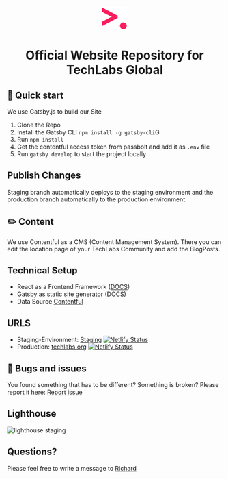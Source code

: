 <p align="center">
  <a href="https://www.gatsbyjs.org">
    <img alt="Gatsby" src="./src/assets/tl-icon.svg" width="60" />
  </a>
</p>
<h1 align="center">
  Official Website Repository for TechLabs Global
</h1>

## 🚀 Quick start

We use Gatsby.js to build our Site

1. Clone the Repo
2. Install the Gatsby CLI `npm install -g gatsby-cli`G
3. Run `npm install`
4. Get the contentful access token from passbolt and add it as `.env` file
5. Run `gatsby develop` to start the project locally

## Publish Changes

Staging branch automatically deploys to the staging environment and the production branch automatically to the production environment.

## ✏️ Content

We use Contentful as a CMS (Content Management System). There you can edit the location page of your TechLabs Community and add the BlogPosts.

## Technical Setup

- React as a Frontend Framework (<a href="https://reactjs.org/docs/getting-started.html">DOCS</a>)
- Gatsby as static site generator (<a href="https://www.gatsbyjs.org/">DOCS</a>)
- Data Source <a href="https://www.contentful.com/">Contentful</a>

## URLS

- Staging-Environment: <a href="https://techlabs-staging.netlify.com">Staging</a> [![Netlify Status](https://api.netlify.com/api/v1/badges/c95ad6e6-d4b0-491f-ba27-6df51922187e/deploy-status)](https://app.netlify.com/sites/techlabs-staging/deploys)
- Production: <a href="techlabs.org">techlabs.org</a> [![Netlify Status](https://api.netlify.com/api/v1/badges/1c016a39-3c99-4e93-a749-7b8a7cf9e62e/deploy-status)](https://app.netlify.com/sites/techlabs-prod/deploys)

## 🐛 Bugs and issues

You found something that has to be different? Something is broken? Please report it here: <a href="https://www.notion.so/techlabs/f246cf2457594f7a969ed04603696304?v=7da9c1ea7b964c9b9a6eed40fcc32594">Report issue</a>

## Lighthouse

![lighthouse staging](https://github.com/techlabsms/techlabs_new/workflows/lighthouse%20staging/badge.svg)

## Questions?

Please feel free to write a message to <a href="mailto:richard.menning@techlabs.org">Richard</a>
